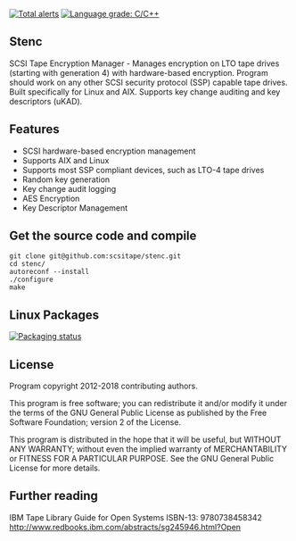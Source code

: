 [![Total alerts](https://img.shields.io/lgtm/alerts/g/scsitape/stenc.svg?logo=lgtm&logoWidth=18)](https://lgtm.com/projects/g/scsitape/stenc/alerts/)
[![Language grade: C/C++](https://img.shields.io/lgtm/grade/cpp/g/scsitape/stenc.svg?logo=lgtm&logoWidth=18)](https://lgtm.com/projects/g/scsitape/stenc/context:cpp)

Stenc
-----

SCSI Tape Encryption Manager - Manages encryption on LTO tape drives (starting with generation 4) with hardware-based encryption. 
Program should work on any other SCSI security protocol (SSP) capable tape drives. Built specifically for Linux and AIX. 
Supports key change auditing and key descriptors (uKAD). 

Features
--------

* SCSI hardware-based encryption management
* Supports AIX and Linux
* Supports most SSP compliant devices, such as LTO-4 tape drives
* Random key generation
* Key change audit logging
* AES Encryption
* Key Descriptor Management

Get the source code and compile
-------------------------------

```
git clone git@github.com:scsitape/stenc.git
cd stenc/
autoreconf --install
./configure
make
```

Linux Packages
--------------
[![Packaging status](https://repology.org/badge/vertical-allrepos/stenc.svg)](https://repology.org/metapackage/stenc)


License
-------
Program copyright 2012-2018 contributing authors.

This program is free software; you can redistribute it and/or modify
it under the terms of the GNU General Public License as published by
the Free Software Foundation; version 2 of the License.

This program is distributed in the hope that it will be useful,
but WITHOUT ANY WARRANTY; without even the implied warranty of
MERCHANTABILITY or FITNESS FOR A PARTICULAR PURPOSE.  See the
GNU General Public License for more details.

Further reading
---------------

IBM Tape Library Guide for Open Systems
ISBN-13: 9780738458342
http://www.redbooks.ibm.com/abstracts/sg245946.html?Open
